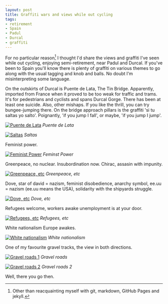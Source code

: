 ```yaml
---
layout: post
title: Graffiti wars and views while out cycling
tags:
- retirement
- Spain
- Padul
- Durcal
- graffiti
---
```


For no particular reason[^1] I thought I'd share the views and
graffiti I've seen while out cycling, enjoying semi-retirement, near
Padul and Durcal. If you've been to Spain you'll know there is plenty
of graffiti on various themes to go along with the usual tagging and
knob and balls. No doubt I'm misinterpreting some language.

[^1]:Other than reacquainting myself with git, markdown, GitHub Pages and jekyll.

<!--more-->

On the outskirts of Durcal is Puente de Lata, The Tin Bridge.  Apparently,
imported from France when it proved to be too weak for traffic and trams. It's
for pedestrians and cyclists and spans Durcal Gorge. There has been at least one
suicide. Also, other mishaps. If you like the thrill, you can try bungee-jumping
there. On the bridge approach pillars is the graffiti 'si tu saltas yo salto'.
Poignantly, 'if you jump I fall', or maybe, 'if you jump I jump'.

[![Puente de Lata](/public/images/bridge_1.jpg
"Puente de Lata")](/public/images/bridge_1.jpg)
*Puente de Lata*

[![Saltas](/public/images/bridge_2.jpg
"Saltas")](/public/images/bridge_2.jpg)
*Saltas*

Feminist power.

[![Feminist Power](/public/images/fem_pow.jpg
"Feminist Power")](/public/images/fem_pow.jpg)
*Feminst Power*

Greenpeace, no nuclear. Insubordination now. Chirac, assasin with
impunity.

[![Greenpeace, etc](/public/images/greenpeace.jpg
"Greenpeace, etc")](/public/images/greenpeace.jpg)
*Greenpeace, etc*

Dove, star of david = nazism, feminist disobedience, anarchy symbol,
ee.uu = nazism (ee.uu means the USA), solidarity with the shipyards
struggle.

[![Dove, etc](/public/images/dove.jpg
"Dove, etc")](/public/images/dove.jpg)
*Dove, etc*

Refugees welcome, workers awake unemployment is at your door.

[![Refugees, etc](/public/images/refugees.jpg
"Refugees, etc")](/public/images/refugees.jpg)
*Refugees, etc*

White nationalism Europe awakes.

[![White nationalism](/public/images/white.jpg
"White nationalism")](/public/images/white.jpg)
*White nationalism*

One of my favourite gravel tracks, the view in both directions.

[![Gravel roads 1](/public/images/gravel_1.jpg
"Gravel roads 1")](/public/images/gravel_1.jpg)
*Gravel roads*

[![Gravel roads 2](/public/images/gravel_2.jpg
"Gravel roads 2")](/public/images/gravel_2.jpg)
*Gravel roads 2*

Well, there you go then.
